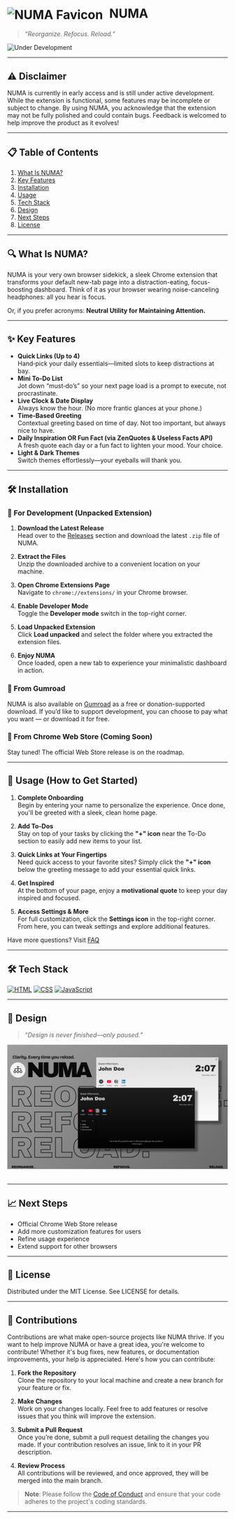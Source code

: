 
# <img src="assets/favicon.ico" alt="NUMA Favicon" width="24" style="vertical-align:middle;margin-right:8px;"/> NUMA  
> _“Reorganize. Refocus. Reload.”_  

![Under Development](https://img.shields.io/badge/status-in%20development-yellow)

---

## ⚠️ Disclaimer

NUMA is currently in early access and is still under active development. While the extension is functional, some features may be incomplete or subject to change. By using NUMA, you acknowledge that the extension may not be fully polished and could contain bugs. Feedback is welcomed to help improve the product as it evolves!

---

## 📋 Table of Contents

1. [What Is NUMA?](#what-is-NUMA)  
2. [Key Features](#key-features--expected)  
3. [Installation](#installation)  
4. [Usage](#usage)
5. [Tech Stack](#tech-stack)
6. [Design](#design)  
7. [Next Steps](#next-steps)  
8. [License](#license)

---

## 🔍 What Is NUMA?

NUMA is your very own browser sidekick, a sleek Chrome extension that transforms your default new-tab page into a distraction-eating, focus-boosting dashboard. Think of it as your browser wearing noise-canceling headphones: all you hear is focus.

Or, if you prefer acronyms: **Neutral Utility for Maintaining Attention.**

---

## ✨ Key Features

- **Quick Links (Up to 4)**  
  Hand‑pick your daily essentials—limited slots to keep distractions at bay.
- **Mini To‑Do List**  
  Jot down “must‑do’s” so your next page load is a prompt to execute, not procrastinate.
- **Live Clock & Date Display**  
  Always know the hour. (No more frantic glances at your phone.)
- **Time-Based Greeting**  
  Contextual greeting based on time of day. Not too important, but always nice to have.
- **Daily Inspiration OR Fun Fact (via ZenQuotes & Useless Facts API)**  
  A fresh quote each day or a fun fact to lighten your mood. Your choice.
- **Light & Dark Themes**  
  Switch themes effortlessly—your eyeballs will thank you.

---

## 🛠️ Installation

### 🔧 For Development (Unpacked Extension)

1. **Download the Latest Release**  
   Head over to the [Releases](https://github.com/nitintonypaul/numa/releases) section and download the latest `.zip` file of NUMA.

2. **Extract the Files**  
   Unzip the downloaded archive to a convenient location on your machine.

3. **Open Chrome Extensions Page**  
   Navigate to `chrome://extensions/` in your Chrome browser.

4. **Enable Developer Mode**  
   Toggle the **Developer mode** switch in the top-right corner.

5. **Load Unpacked Extension**  
   Click **Load unpacked** and select the folder where you extracted the extension files.

6. **Enjoy NUMA**  
   Once loaded, open a new tab to experience your minimalistic dashboard in action.

### 🛒 From Gumroad
NUMA is also available on [Gumroad](https://nitintonypaul.gumroad.com/l/numa) as a free or donation-supported download. If you’d like to support development, you can choose to pay what you want — or download it for free.

### 🛒 From Chrome Web Store (Coming Soon)

Stay tuned! The official Web Store release is on the roadmap.

---

## 🚀 Usage (How to Get Started)

1. **Complete Onboarding**  
   Begin by entering your name to personalize the experience. Once done, you'll be greeted with a sleek, clean home page.

2. **Add To-Dos**  
   Stay on top of your tasks by clicking the **"+" icon** near the To-Do section to easily add new items to your list.

3. **Quick Links at Your Fingertips**  
   Need quick access to your favorite sites? Simply click the **"+" icon** below the greeting message to add your essential quick links.

4. **Get Inspired**  
   At the bottom of your page, enjoy a **motivational quote** to keep your day inspired and focused.

5. **Access Settings & More**  
   For full customization, click the **Settings icon** in the top-right corner. From here, you can tweak settings and explore additional features.

Have more questions? Visit [FAQ](https://github.com/nitintonypaul/numa/blob/main/FAQ.md)


---

## 🛠️ Tech Stack

[![HTML](https://img.shields.io/badge/HTML-%23E34F26.svg?logo=html5&logoColor=white)](#)
[![CSS](https://img.shields.io/badge/CSS-1572B6?logo=css3&logoColor=fff)](#)
[![JavaScript](https://img.shields.io/badge/JavaScript-F7DF1E?logo=javascript&logoColor=000)](#)

---

## 📸 Design

> _“Design is never finished—only paused.”_

<div align="center">
  <img src="assets/NUMA-preview.png" alt="NUMA preview" />
</div><br>

---

## 📈 Next Steps

- Official Chrome Web Store release
- Add more customization features for users
- Refine usage experience
- Extend support for other browsers

---

## 📜 License

Distributed under the MIT License. See LICENSE for details.

---

## 🤝 Contributions

Contributions are what make open-source projects like NUMA thrive. If you want to help improve NUMA or have a great idea, you're welcome to contribute! Whether it's bug fixes, new features, or documentation improvements, your help is appreciated. Here's how you can contribute:

1. **Fork the Repository**  
   Clone the repository to your local machine and create a new branch for your feature or fix.

2. **Make Changes**  
   Work on your changes locally. Feel free to add features or resolve issues that you think will improve the extension.

3. **Submit a Pull Request**  
   Once you’re done, submit a pull request detailing the changes you made. If your contribution resolves an issue, link to it in your PR description.

4. **Review Process**  
   All contributions will be reviewed, and once approved, they will be merged into the main branch.

> **Note**: Please follow the [Code of Conduct](https://github.com/nitintonypaul/numa/blob/main/CODE_OF_CONDUCT.md) and ensure that your code adheres to the project's coding standards.

---


